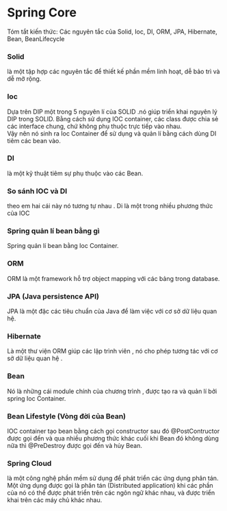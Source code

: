 # Spring Core
Tóm tắt kiến thức: Các nguyên tắc của Solid, Ioc, DI, ORM, JPA, Hibernate, Bean, BeanLifecycle
### Solid
là một tập hợp các nguyên tắc để thiết kế phần mềm linh hoạt, dễ bảo trì và dễ mở rộng.

### Ioc 
Dựa trên DIP một trong 5 nguyên lí của SOLID .nó giúp triển khai nguyên lý DIP trong SOLID. 
Bằng cách sử dụng IOC container, các class được chia sẻ các interface chung, chứ không phụ thuộc trực tiếp vào nhau.  
Vậy nên nó sinh ra Ioc Container để sử dụng và quản lí bằng cách dùng DI tiêm các bean vào. 

### DI
là một kỹ thuật tiêm sự phụ thuộc vào các Bean.

### So sánh IOC và DI 
theo em hai cái này nó tương tự nhau . Di là một trong nhiều phương thức của IOC

### Spring quản lí bean bằng gì 
Spring quản lí bean bằng Ioc Container.

### ORM 
ORM là một framework hỗ trợ object mapping với các bảng trong database.

### JPA (Java persistence API)
JPA là một đặc các tiêu chuẩn của Java để làm việc với cơ sở dữ liệu quan hệ.

### Hibernate
Là một thư viện ORM giúp các lập trình viên  , nó cho phép tương tác với cơ sở dữ liệu quan hệ .

### Bean 
Nó là những cái module chính của chương trình , được tạo ra và quản lí bởi spring Ioc Container.

### Bean Lifestyle (Vòng đời của Bean)
IOC container tạo bean bằng cách gọi constructor sau đó @PostContructor được gọi đến và qua nhiều phương thức khác cuối khi Bean đó không dùng nữa thì @PreDestroy được gọi đến và hủy Bean.

### Spring Cloud 
là một công nghệ phần mềm sử dụng để phát triển các ứng dụng phân tán.
Một ứng dụng được gọi là phân tán (Distributed application) khi các phần của nó có thể được phát triển trên các ngôn ngữ khác nhau, và được triển khai trên các máy chủ khác nhau.
